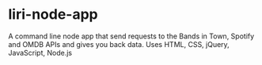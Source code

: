 # liri-node-app
A command line node app that send requests to the Bands in Town, Spotify and OMDB APIs and gives you back data. Uses HTML, CSS, jQuery, JavaScript, Node.js
